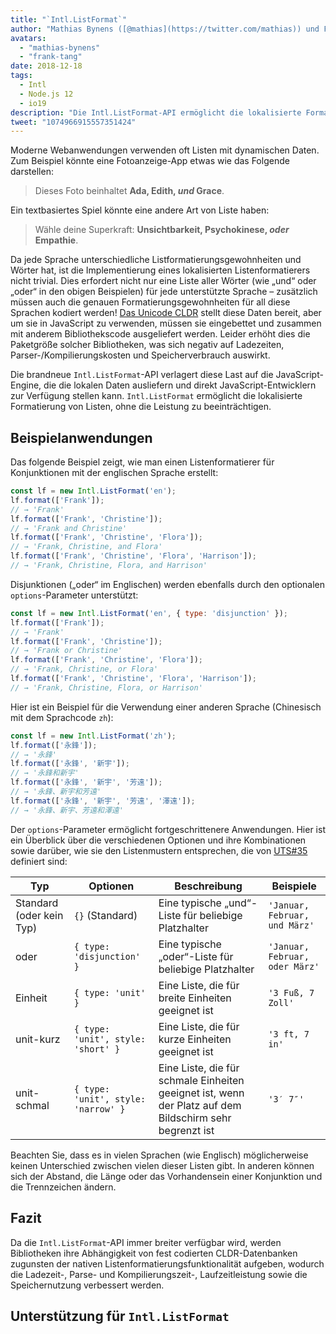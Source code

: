 ```yaml
---
title: "`Intl.ListFormat`"
author: "Mathias Bynens ([@mathias](https://twitter.com/mathias)) und Frank Yung-Fong Tang"
avatars:
  - "mathias-bynens"
  - "frank-tang"
date: 2018-12-18
tags:
  - Intl
  - Node.js 12
  - io19
description: "Die Intl.ListFormat-API ermöglicht die lokalisierte Formatierung von Listen, ohne die Leistung zu beeinträchtigen."
tweet: "1074966915557351424"
---
```

Moderne Webanwendungen verwenden oft Listen mit dynamischen Daten. Zum Beispiel könnte eine Fotoanzeige-App etwas wie das Folgende darstellen:

> Dieses Foto beinhaltet **Ada, Edith, _und_ Grace**.

Ein textbasiertes Spiel könnte eine andere Art von Liste haben:

> Wähle deine Superkraft: **Unsichtbarkeit, Psychokinese, _oder_ Empathie**.

Da jede Sprache unterschiedliche Listformatierungsgewohnheiten und Wörter hat, ist die Implementierung eines lokalisierten Listenformatierers nicht trivial. Dies erfordert nicht nur eine Liste aller Wörter (wie „und“ oder „oder“ in den obigen Beispielen) für jede unterstützte Sprache – zusätzlich müssen auch die genauen Formatierungsgewohnheiten für all diese Sprachen kodiert werden! [Das Unicode CLDR](http://cldr.unicode.org/translation/lists) stellt diese Daten bereit, aber um sie in JavaScript zu verwenden, müssen sie eingebettet und zusammen mit anderem Bibliothekscode ausgeliefert werden. Leider erhöht dies die Paketgröße solcher Bibliotheken, was sich negativ auf Ladezeiten, Parser-/Kompilierungskosten und Speicherverbrauch auswirkt.

<!--truncate-->
Die brandneue `Intl.ListFormat`-API verlagert diese Last auf die JavaScript-Engine, die die lokalen Daten ausliefern und direkt JavaScript-Entwicklern zur Verfügung stellen kann. `Intl.ListFormat` ermöglicht die lokalisierte Formatierung von Listen, ohne die Leistung zu beeinträchtigen.

## Beispielanwendungen

Das folgende Beispiel zeigt, wie man einen Listenformatierer für Konjunktionen mit der englischen Sprache erstellt:

```js
const lf = new Intl.ListFormat('en');
lf.format(['Frank']);
// → 'Frank'
lf.format(['Frank', 'Christine']);
// → 'Frank and Christine'
lf.format(['Frank', 'Christine', 'Flora']);
// → 'Frank, Christine, and Flora'
lf.format(['Frank', 'Christine', 'Flora', 'Harrison']);
// → 'Frank, Christine, Flora, and Harrison'
```

Disjunktionen („oder“ im Englischen) werden ebenfalls durch den optionalen `options`-Parameter unterstützt:

```js
const lf = new Intl.ListFormat('en', { type: 'disjunction' });
lf.format(['Frank']);
// → 'Frank'
lf.format(['Frank', 'Christine']);
// → 'Frank or Christine'
lf.format(['Frank', 'Christine', 'Flora']);
// → 'Frank, Christine, or Flora'
lf.format(['Frank', 'Christine', 'Flora', 'Harrison']);
// → 'Frank, Christine, Flora, or Harrison'
```

Hier ist ein Beispiel für die Verwendung einer anderen Sprache (Chinesisch mit dem Sprachcode `zh`):

```js
const lf = new Intl.ListFormat('zh');
lf.format(['永鋒']);
// → '永鋒'
lf.format(['永鋒', '新宇']);
// → '永鋒和新宇'
lf.format(['永鋒', '新宇', '芳遠']);
// → '永鋒、新宇和芳遠'
lf.format(['永鋒', '新宇', '芳遠', '澤遠']);
// → '永鋒、新宇、芳遠和澤遠'
```

Der `options`-Parameter ermöglicht fortgeschrittenere Anwendungen. Hier ist ein Überblick über die verschiedenen Optionen und ihre Kombinationen sowie darüber, wie sie den Listenmustern entsprechen, die von [UTS#35](https://unicode.org/reports/tr35/tr35-general.html#ListPatterns) definiert sind:


| Typ                   | Optionen                                    | Beschreibung                                                                                     | Beispiele                         |
| --------------------- | ----------------------------------------- | ----------------------------------------------------------------------------------------------- | -------------------------------- |
| Standard (oder kein Typ) | `{}` (Standard)                            | Eine typische „und“-Liste für beliebige Platzhalter                                             | `'Januar, Februar, und März'` |
| oder                 | `{ type: 'disjunction' }`                 | Eine typische „oder“-Liste für beliebige Platzhalter                                            | `'Januar, Februar, oder März'` |
| Einheit              | `{ type: 'unit' }`                        | Eine Liste, die für breite Einheiten geeignet ist                                                | `'3 Fuß, 7 Zoll'`                |
| unit-kurz            | `{ type: 'unit', style: 'short' }`        | Eine Liste, die für kurze Einheiten geeignet ist                                                 | `'3 ft, 7 in'`                   |
| unit-schmal          | `{ type: 'unit', style: 'narrow' }`       | Eine Liste, die für schmale Einheiten geeignet ist, wenn der Platz auf dem Bildschirm sehr begrenzt ist  | `'3′ 7″'`                        |


Beachten Sie, dass es in vielen Sprachen (wie Englisch) möglicherweise keinen Unterschied zwischen vielen dieser Listen gibt. In anderen können sich der Abstand, die Länge oder das Vorhandensein einer Konjunktion und die Trennzeichen ändern.

## Fazit

Da die `Intl.ListFormat`-API immer breiter verfügbar wird, werden Bibliotheken ihre Abhängigkeit von fest codierten CLDR-Datenbanken zugunsten der nativen Listenformatierungsfunktionalität aufgeben, wodurch die Ladezeit-, Parse- und Kompilierungszeit-, Laufzeitleistung sowie die Speichernutzung verbessert werden.

## Unterstützung für `Intl.ListFormat`

<feature-support chrome="72 /blog/v8-release-72#intl.listformat"
                 firefox="nicht unterstützt"
                 safari="nicht unterstützt"
                 nodejs="12 https://twitter.com/mathias/status/1120700101637353473"
                 babel="nicht unterstützt"></feature-support>
